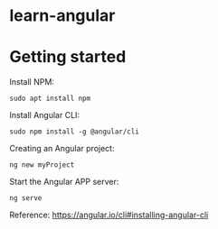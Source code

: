 # learn-angular

# Getting started

Install NPM:

```
sudo apt install npm
```


Install Angular CLI:

```
sudo npm install -g @angular/cli
```

Creating an Angular project:

```
ng new myProject
```

Start the Angular APP server:

```
ng serve
```

Reference:
https://angular.io/cli#installing-angular-cli
